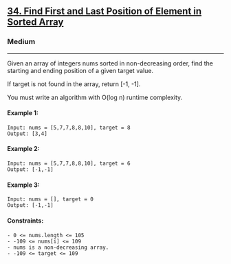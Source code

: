 [34. Find First and Last Position of Element in Sorted Array](https://leetcode.com/problems/find-first-and-last-position-of-element-in-sorted-array/)
---------------------------------------------------------------------------------------------------------------------------------------------

### Medium
---------------------------------------------------------------------------------------------------------------------------------------------

Given an array of integers nums sorted in non-decreasing order, find the starting and ending position of a given target value.

If target is not found in the array, return [-1, -1].

You must write an algorithm with O(log n) runtime complexity.

#### Example 1:
```
Input: nums = [5,7,7,8,8,10], target = 8
Output: [3,4]
```
#### Example 2:
```
Input: nums = [5,7,7,8,8,10], target = 6
Output: [-1,-1]
```
#### Example 3:
```
Input: nums = [], target = 0
Output: [-1,-1]
``` 
#### Constraints:
```
- 0 <= nums.length <= 105
- -109 <= nums[i] <= 109
- nums is a non-decreasing array.
- -109 <= target <= 109
```
